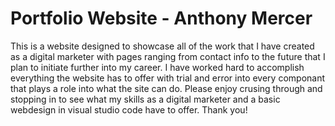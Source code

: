 # Portfolio Website - Anthony Mercer
This is a website designed to showcase all of the work that I have created as a digital marketer with pages ranging from contact info to the future that I plan to initiate further into my career. 
I have worked hard to accomplish everything the website has to offer with trial and error into every componant that plays a role into what the site can do. 
Please enjoy crusing through and stopping in to see what my skills as a digital marketer and a basic webdesign in visual studio code have to offer. 
Thank you!
